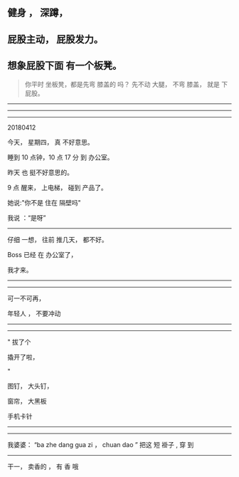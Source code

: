 ## 健身 ， 深蹲， 
## 屁股主动， 屁股发力。
## 想象屁股下面 有一个板凳。


> 你平时 坐板凳，都是先弯 膝盖的 吗？
> 先不动 大腿， 不弯 膝盖， 就是 下屁股。


<hr>

<hr>

<hr>




20180412

今天， 星期四， 真 不好意思。

睡到 10 点钟，10 点 17 分 到 办公室。






昨天 也 挺不好意思的。

9 点 醒来， 上电梯， 碰到 产品了。

她说:"你不是 住在 隔壁吗"

我说 ：“是呀”



<hr>


仔细 一想， 往前 推几天， 都不好。



Boss 已经 在 办公室了，

我才来。


<hr>


<hr>




可一不可再，


年轻人 ， 不要冲动






<hr>

<hr>




"
拔了个


撬开了啦，




"









图钉， 大头钉， 


窗帘， 大黑板




手机卡针

<hr>

<hr>


我婆婆： “ba zhe dang gua zi ， chuan dao ”
把这 短 褂子 , 穿 到



<hr>


干一， 卖香的 ， 有 香 哦